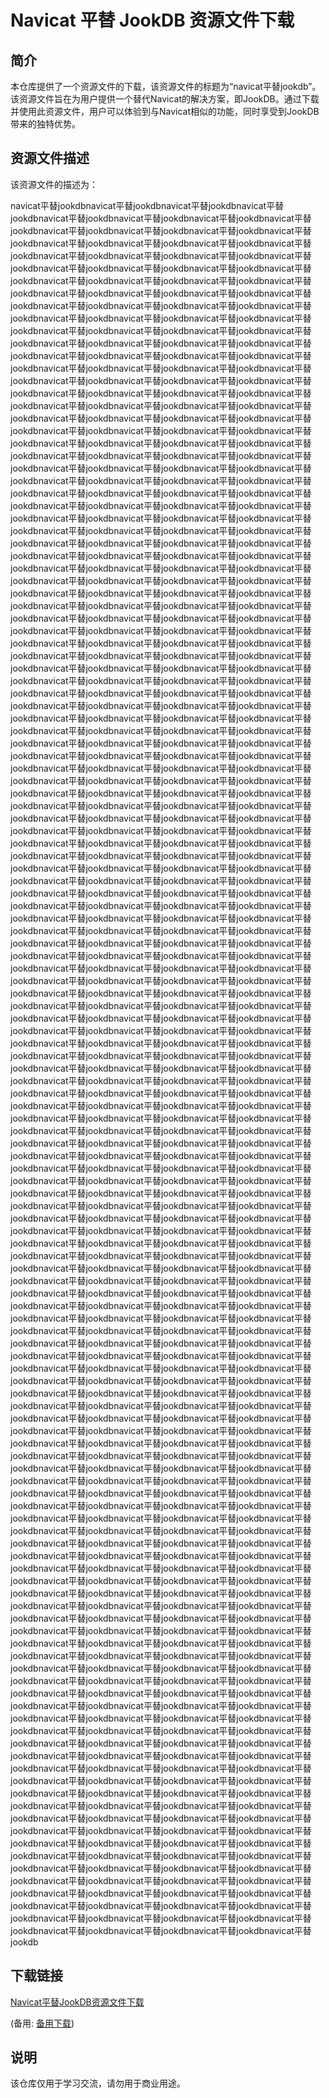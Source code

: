 # Navicat 平替 JookDB 资源文件下载

## 简介

本仓库提供了一个资源文件的下载，该资源文件的标题为“navicat平替jookdb”。该资源文件旨在为用户提供一个替代Navicat的解决方案，即JookDB。通过下载并使用此资源文件，用户可以体验到与Navicat相似的功能，同时享受到JookDB带来的独特优势。

## 资源文件描述

该资源文件的描述为：

navicat平替jookdbnavicat平替jookdbnavicat平替jookdbnavicat平替jookdbnavicat平替jookdbnavicat平替jookdbnavicat平替jookdbnavicat平替jookdbnavicat平替jookdbnavicat平替jookdbnavicat平替jookdbnavicat平替jookdbnavicat平替jookdbnavicat平替jookdbnavicat平替jookdbnavicat平替jookdbnavicat平替jookdbnavicat平替jookdbnavicat平替jookdbnavicat平替jookdbnavicat平替jookdbnavicat平替jookdbnavicat平替jookdbnavicat平替jookdbnavicat平替jookdbnavicat平替jookdbnavicat平替jookdbnavicat平替jookdbnavicat平替jookdbnavicat平替jookdbnavicat平替jookdbnavicat平替jookdbnavicat平替jookdbnavicat平替jookdbnavicat平替jookdbnavicat平替jookdbnavicat平替jookdbnavicat平替jookdbnavicat平替jookdbnavicat平替jookdbnavicat平替jookdbnavicat平替jookdbnavicat平替jookdbnavicat平替jookdbnavicat平替jookdbnavicat平替jookdbnavicat平替jookdbnavicat平替jookdbnavicat平替jookdbnavicat平替jookdbnavicat平替jookdbnavicat平替jookdbnavicat平替jookdbnavicat平替jookdbnavicat平替jookdbnavicat平替jookdbnavicat平替jookdbnavicat平替jookdbnavicat平替jookdbnavicat平替jookdbnavicat平替jookdbnavicat平替jookdbnavicat平替jookdbnavicat平替jookdbnavicat平替jookdbnavicat平替jookdbnavicat平替jookdbnavicat平替jookdbnavicat平替jookdbnavicat平替jookdbnavicat平替jookdbnavicat平替jookdbnavicat平替jookdbnavicat平替jookdbnavicat平替jookdbnavicat平替jookdbnavicat平替jookdbnavicat平替jookdbnavicat平替jookdbnavicat平替jookdbnavicat平替jookdbnavicat平替jookdbnavicat平替jookdbnavicat平替jookdbnavicat平替jookdbnavicat平替jookdbnavicat平替jookdbnavicat平替jookdbnavicat平替jookdbnavicat平替jookdbnavicat平替jookdbnavicat平替jookdbnavicat平替jookdbnavicat平替jookdbnavicat平替jookdbnavicat平替jookdbnavicat平替jookdbnavicat平替jookdbnavicat平替jookdbnavicat平替jookdbnavicat平替jookdbnavicat平替jookdbnavicat平替jookdbnavicat平替jookdbnavicat平替jookdbnavicat平替jookdbnavicat平替jookdbnavicat平替jookdbnavicat平替jookdbnavicat平替jookdbnavicat平替jookdbnavicat平替jookdbnavicat平替jookdbnavicat平替jookdbnavicat平替jookdbnavicat平替jookdbnavicat平替jookdbnavicat平替jookdbnavicat平替jookdbnavicat平替jookdbnavicat平替jookdbnavicat平替jookdbnavicat平替jookdbnavicat平替jookdbnavicat平替jookdbnavicat平替jookdbnavicat平替jookdbnavicat平替jookdbnavicat平替jookdbnavicat平替jookdbnavicat平替jookdbnavicat平替jookdbnavicat平替jookdbnavicat平替jookdbnavicat平替jookdbnavicat平替jookdbnavicat平替jookdbnavicat平替jookdbnavicat平替jookdbnavicat平替jookdbnavicat平替jookdbnavicat平替jookdbnavicat平替jookdbnavicat平替jookdbnavicat平替jookdbnavicat平替jookdbnavicat平替jookdbnavicat平替jookdbnavicat平替jookdbnavicat平替jookdbnavicat平替jookdbnavicat平替jookdbnavicat平替jookdbnavicat平替jookdbnavicat平替jookdbnavicat平替jookdbnavicat平替jookdbnavicat平替jookdbnavicat平替jookdbnavicat平替jookdbnavicat平替jookdbnavicat平替jookdbnavicat平替jookdbnavicat平替jookdbnavicat平替jookdbnavicat平替jookdbnavicat平替jookdbnavicat平替jookdbnavicat平替jookdbnavicat平替jookdbnavicat平替jookdbnavicat平替jookdbnavicat平替jookdbnavicat平替jookdbnavicat平替jookdbnavicat平替jookdbnavicat平替jookdbnavicat平替jookdbnavicat平替jookdbnavicat平替jookdbnavicat平替jookdbnavicat平替jookdbnavicat平替jookdbnavicat平替jookdbnavicat平替jookdbnavicat平替jookdbnavicat平替jookdbnavicat平替jookdbnavicat平替jookdbnavicat平替jookdbnavicat平替jookdbnavicat平替jookdbnavicat平替jookdbnavicat平替jookdbnavicat平替jookdbnavicat平替jookdbnavicat平替jookdbnavicat平替jookdbnavicat平替jookdbnavicat平替jookdbnavicat平替jookdbnavicat平替jookdbnavicat平替jookdbnavicat平替jookdbnavicat平替jookdbnavicat平替jookdbnavicat平替jookdbnavicat平替jookdbnavicat平替jookdbnavicat平替jookdbnavicat平替jookdbnavicat平替jookdbnavicat平替jookdbnavicat平替jookdbnavicat平替jookdbnavicat平替jookdbnavicat平替jookdbnavicat平替jookdbnavicat平替jookdbnavicat平替jookdbnavicat平替jookdbnavicat平替jookdbnavicat平替jookdbnavicat平替jookdbnavicat平替jookdbnavicat平替jookdbnavicat平替jookdbnavicat平替jookdbnavicat平替jookdbnavicat平替jookdbnavicat平替jookdbnavicat平替jookdbnavicat平替jookdbnavicat平替jookdbnavicat平替jookdbnavicat平替jookdbnavicat平替jookdbnavicat平替jookdbnavicat平替jookdbnavicat平替jookdbnavicat平替jookdbnavicat平替jookdbnavicat平替jookdbnavicat平替jookdbnavicat平替jookdbnavicat平替jookdbnavicat平替jookdbnavicat平替jookdbnavicat平替jookdbnavicat平替jookdbnavicat平替jookdbnavicat平替jookdbnavicat平替jookdbnavicat平替jookdbnavicat平替jookdbnavicat平替jookdbnavicat平替jookdbnavicat平替jookdbnavicat平替jookdbnavicat平替jookdbnavicat平替jookdbnavicat平替jookdbnavicat平替jookdbnavicat平替jookdbnavicat平替jookdbnavicat平替jookdbnavicat平替jookdbnavicat平替jookdbnavicat平替jookdbnavicat平替jookdbnavicat平替jookdbnavicat平替jookdbnavicat平替jookdbnavicat平替jookdbnavicat平替jookdbnavicat平替jookdbnavicat平替jookdbnavicat平替jookdbnavicat平替jookdbnavicat平替jookdbnavicat平替jookdbnavicat平替jookdbnavicat平替jookdbnavicat平替jookdbnavicat平替jookdbnavicat平替jookdbnavicat平替jookdbnavicat平替jookdbnavicat平替jookdbnavicat平替jookdbnavicat平替jookdbnavicat平替jookdbnavicat平替jookdbnavicat平替jookdbnavicat平替jookdbnavicat平替jookdbnavicat平替jookdbnavicat平替jookdbnavicat平替jookdbnavicat平替jookdbnavicat平替jookdbnavicat平替jookdbnavicat平替jookdbnavicat平替jookdbnavicat平替jookdbnavicat平替jookdbnavicat平替jookdbnavicat平替jookdbnavicat平替jookdbnavicat平替jookdbnavicat平替jookdbnavicat平替jookdbnavicat平替jookdbnavicat平替jookdbnavicat平替jookdbnavicat平替jookdbnavicat平替jookdbnavicat平替jookdbnavicat平替jookdbnavicat平替jookdbnavicat平替jookdbnavicat平替jookdbnavicat平替jookdbnavicat平替jookdbnavicat平替jookdbnavicat平替jookdbnavicat平替jookdbnavicat平替jookdbnavicat平替jookdbnavicat平替jookdbnavicat平替jookdbnavicat平替jookdbnavicat平替jookdbnavicat平替jookdbnavicat平替jookdbnavicat平替jookdbnavicat平替jookdbnavicat平替jookdbnavicat平替jookdbnavicat平替jookdbnavicat平替jookdbnavicat平替jookdbnavicat平替jookdbnavicat平替jookdbnavicat平替jookdbnavicat平替jookdbnavicat平替jookdbnavicat平替jookdbnavicat平替jookdbnavicat平替jookdbnavicat平替jookdbnavicat平替jookdbnavicat平替jookdbnavicat平替jookdbnavicat平替jookdbnavicat平替jookdbnavicat平替jookdbnavicat平替jookdbnavicat平替jookdbnavicat平替jookdbnavicat平替jookdbnavicat平替jookdbnavicat平替jookdbnavicat平替jookdbnavicat平替jookdbnavicat平替jookdbnavicat平替jookdbnavicat平替jookdbnavicat平替jookdbnavicat平替jookdbnavicat平替jookdbnavicat平替jookdbnavicat平替jookdbnavicat平替jookdbnavicat平替jookdbnavicat平替jookdbnavicat平替jookdbnavicat平替jookdbnavicat平替jookdbnavicat平替jookdbnavicat平替jookdbnavicat平替jookdbnavicat平替jookdbnavicat平替jookdbnavicat平替jookdbnavicat平替jookdbnavicat平替jookdbnavicat平替jookdbnavicat平替jookdbnavicat平替jookdbnavicat平替jookdbnavicat平替jookdbnavicat平替jookdbnavicat平替jookdbnavicat平替jookdbnavicat平替jookdbnavicat平替jookdbnavicat平替jookdbnavicat平替jookdbnavicat平替jookdbnavicat平替jookdbnavicat平替jookdbnavicat平替jookdbnavicat平替jookdbnavicat平替jookdbnavicat平替jookdbnavicat平替jookdbnavicat平替jookdbnavicat平替jookdbnavicat平替jookdbnavicat平替jookdbnavicat平替jookdbnavicat平替jookdbnavicat平替jookdbnavicat平替jookdbnavicat平替jookdbnavicat平替jookdbnavicat平替jookdbnavicat平替jookdbnavicat平替jookdbnavicat平替jookdbnavicat平替jookdbnavicat平替jookdbnavicat平替jookdbnavicat平替jookdbnavicat平替jookdbnavicat平替jookdbnavicat平替jookdbnavicat平替jookdbnavicat平替jookdbnavicat平替jookdbnavicat平替jookdbnavicat平替jookdbnavicat平替jookdbnavicat平替jookdbnavicat平替jookdbnavicat平替jookdbnavicat平替jookdbnavicat平替jookdbnavicat平替jookdbnavicat平替jookdbnavicat平替jookdbnavicat平替jookdbnavicat平替jookdbnavicat平替jookdbnavicat平替jookdbnavicat平替jookdbnavicat平替jookdbnavicat平替jookdbnavicat平替jookdbnavicat平替jookdbnavicat平替jookdbnavicat平替jookdbnavicat平替jookdbnavicat平替jookdbnavicat平替jookdbnavicat平替jookdbnavicat平替jookdbnavicat平替jookdbnavicat平替jookdbnavicat平替jookdbnavicat平替jookdbnavicat平替jookdbnavicat平替jookdbnavicat平替jookdbnavicat平替jookdbnavicat平替jookdbnavicat平替jookdbnavicat平替jookdbnavicat平替jookdbnavicat平替jookdbnavicat平替jookdbnavicat平替jookdbnavicat平替jookdbnavicat平替jookdbnavicat平替jookdbnavicat平替jookdbnavicat平替jookdbnavicat平替jookdbnavicat平替jookdbnavicat平替jookdbnavicat平替jookdbnavicat平替jookdbnavicat平替jookdbnavicat平替jookdbnavicat平替jookdbnavicat平替jookdbnavicat平替jookdbnavicat平替jookdbnavicat平替jookdbnavicat平替jookdbnavicat平替jookdbnavicat平替jookdbnavicat平替jookdbnavicat平替jookdbnavicat平替jookdbnavicat平替jookdbnavicat平替jookdbnavicat平替jookdbnavicat平替jookdbnavicat平替jookdbnavicat平替jookdbnavicat平替jookdbnavicat平替jookdbnavicat平替jookdbnavicat平替jookdbnavicat平替jookdbnavicat平替jookdbnavicat平替jookdbnavicat平替jookdbnavicat平替jookdbnavicat平替jookdbnavicat平替jookdbnavicat平替jookdbnavicat平替jookdbnavicat平替jookdbnavicat平替jookdbnavicat平替jookdbnavicat平替jookdbnavicat平替jookdbnavicat平替jookdbnavicat平替jookdbnavicat平替jookdbnavicat平替jookdbnavicat平替jookdbnavicat平替jookdbnavicat平替jookdbnavicat平替jookdbnavicat平替jookdbnavicat平替jookdbnavicat平替jookdbnavicat平替jookdbnavicat平替jookdbnavicat平替jookdbnavicat平替jookdbnavicat平替jookdbnavicat平替jookdbnavicat平替jookdbnavicat平替jookdbnavicat平替jookdbnavicat平替jookdbnavicat平替jookdbnavicat平替jookdbnavicat平替jookdbnavicat平替jookdbnavicat平替jookdbnavicat平替jookdbnavicat平替jookdbnavicat平替jookdbnavicat平替jookdbnavicat平替jookdbnavicat平替jookdbnavicat平替jookdbnavicat平替jookdbnavicat平替jookdbnavicat平替jookdb

## 下载链接
[Navicat平替JookDB资源文件下载](https://pan.quark.cn/s/188bbb1a47ce) 

(备用: [备用下载](https://pan.baidu.com/s/1Wbazz2QRfBoI6huXtdnrsQ?pwd=1234))

## 说明

该仓库仅用于学习交流，请勿用于商业用途。
